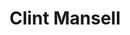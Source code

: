 ---
title: "Clint Mansell"
summary: "Clinton Darryl \"Clint\" Mansell, is an English musician, composer, and lead singer/guitarist of the band Pop Will Eat Itself."
image: "clint-mansell.jpg"
apple_music_artist_url: "https://music.apple.com/gb/artist/clint-mansell/7239849"
---